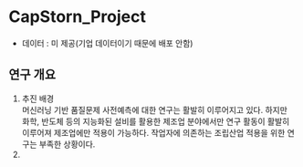 # CapStorn_Project
- 데이터 : 미 제공(기업 데이터이기 때문에 배포 안함)

## 연구 개요
1. 추진 배경  
머신러닝 기반 품질문제 사전예측에 대한 연구는 활발히 이루어지고 있다. 하지만 화학, 반도체 등의 지능화된 설비를 활용한 제조업 분야에서만 연구 활동이 활발히 이루어져 제조업에만 적용이 가능하다. 작업자에 의존하는 조립산업 적용을 위한 연구는 부족한 상황이다.
1. 

